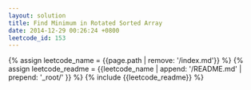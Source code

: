 ```yaml
---
layout: solution
title: Find Minimum in Rotated Sorted Array
date: 2014-12-29 00:26:24 +0800
leetcode_id: 153
---
```

{% assign leetcode_name = {{page.path | remove: '/index.md'}}  %}
{% assign leetcode_readme = {{leetcode_name | append: '/README.md' | prepend: '_root/' }}  %}
{% include {{leetcode_readme}} %}
